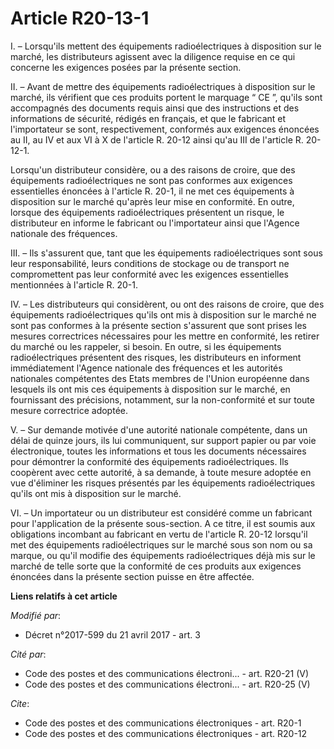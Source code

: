 # Article R20-13-1

I. – Lorsqu'ils mettent des équipements radioélectriques à disposition sur le marché, les distributeurs agissent avec la
diligence requise en ce qui concerne les exigences posées par la présente section.

II. – Avant de mettre des équipements radioélectriques à disposition sur le marché, ils vérifient que ces produits portent le
marquage “ CE ”, qu'ils sont accompagnés des documents requis ainsi que des instructions et des informations de sécurité,
rédigés en français, et que le fabricant et l'importateur se sont, respectivement, conformés aux exigences énoncées au II, au
IV et aux VI à X de l'article R. 20-12 ainsi qu'au III de l'article R. 20-12-1.

Lorsqu'un distributeur considère, ou a des raisons de croire, que des équipements radioélectriques ne sont pas conformes aux
exigences essentielles énoncées à l'article R. 20-1, il ne met ces équipements à disposition sur le marché qu'après leur mise
en conformité. En outre, lorsque des équipements radioélectriques présentent un risque, le distributeur en informe le
fabricant ou l'importateur ainsi que l'Agence nationale des fréquences.

III. – Ils s'assurent que, tant que les équipements radioélectriques sont sous leur responsabilité, leurs conditions de
stockage ou de transport ne compromettent pas leur conformité avec les exigences essentielles mentionnées à l'article R.
20-1.

IV. – Les distributeurs qui considèrent, ou ont des raisons de croire, que des équipements radioélectriques qu'ils ont mis à
disposition sur le marché ne sont pas conformes à la présente section s'assurent que sont prises les mesures correctrices
nécessaires pour les mettre en conformité, les retirer du marché ou les rappeler, si besoin. En outre, si les équipements
radioélectriques présentent des risques, les distributeurs en informent immédiatement l'Agence nationale des fréquences et
les autorités nationales compétentes des Etats membres de l'Union européenne dans lesquels ils ont mis ces équipements à
disposition sur le marché, en fournissant des précisions, notamment, sur la non-conformité et sur toute mesure correctrice
adoptée.

V. – Sur demande motivée d'une autorité nationale compétente, dans un délai de quinze jours, ils lui communiquent, sur
support papier ou par voie électronique, toutes les informations et tous les documents nécessaires pour démontrer la
conformité des équipements radioélectriques. Ils coopèrent avec cette autorité, à sa demande, à toute mesure adoptée en vue
d'éliminer les risques présentés par les équipements radioélectriques qu'ils ont mis à disposition sur le marché.

VI. – Un importateur ou un distributeur est considéré comme un fabricant pour l'application de la présente sous-section. A ce
titre, il est soumis aux obligations incombant au fabricant en vertu de l'article R. 20-12 lorsqu'il met des équipements
radioélectriques sur le marché sous son nom ou sa marque, ou qu'il modifie des équipements radioélectriques déjà mis sur le
marché de telle sorte que la conformité de ces produits aux exigences énoncées dans la présente section puisse en être
affectée.

**Liens relatifs à cet article**

_Modifié par_:

  - Décret n°2017-599 du 21 avril 2017 - art. 3

_Cité par_:

  - Code des postes et des communications électroni... - art. R20-21 (V)
  - Code des postes et des communications électroni... - art. R20-25 (V)

_Cite_:

  - Code des postes et des communications électroniques - art. R20-1
  - Code des postes et des communications électroniques - art. R20-12
